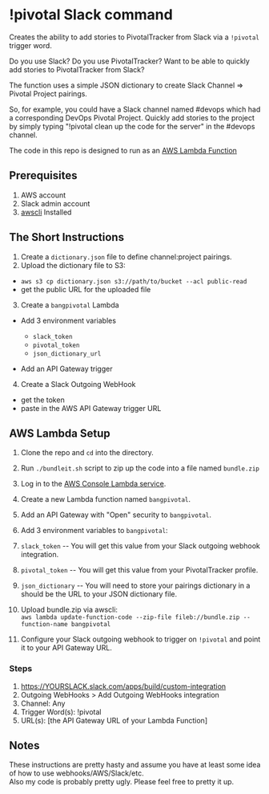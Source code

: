 # !pivotal Slack command

Creates the ability to add stories to PivotalTracker from Slack via a `!pivotal` trigger word.

Do you use Slack? Do you use PivotalTracker? Want to be able to quickly add stories to PivotalTracker from Slack?

The function uses a simple JSON dictionary to create Slack Channel => Pivotal Project pairings.

So, for example, you could have a Slack channel named #devops which had a corresponding DevOps Pivotal Project. Quickly add stories to the project by simply typing "!pivotal clean up the code for the server" in the #devops channel.

The code in this repo is designed to run as an [AWS Lambda Function](https://aws.amazon.com/lambda)

## Prerequisites

1. AWS account
2. Slack admin account
3. [awscli](https://aws.amazon.com/cli/) Installed

## The Short Instructions

1. Create a `dictionary.json` file to define channel:project pairings.
2. Upload the dictionary file to S3:

  - `aws s3 cp dictionary.json s3://path/to/bucket --acl public-read`
  - get the public URL for the uploaded file

3. Create a `bangpivotal` Lambda

  - Add 3 environment variables

    - `slack_token`
    - `pivotal_token`
    - `json_dictionary_url`

  - Add an API Gateway trigger

4. Create a Slack Outgoing WebHook

  - get the token
  - paste in the AWS API Gateway trigger URL

## AWS Lambda Setup

1. Clone the repo and `cd` into the directory.
2. Run `./bundleit.sh` script to zip up the code into a file named `bundle.zip`
3. Log in to the [AWS Console Lambda service](https://console.aws.amazon.com/lambda/).
4. Create a new Lambda function named `bangpivotal`.
5. Add an API Gateway with "Open" security to `bangpivotal`.
6. Add 3 environment variables to `bangpivotal`:

  1. `slack_token` -- You will get this value from your Slack outgoing webhook integration.
  2. `pivotal_token` -- You will get this value from your PivotalTracker profile.
  3. `json_dictionary` -- You will need to store your pairings dictionary in a should be the URL to your JSON dictionary file.

7. Upload bundle.zip via awscli:<br>
  `aws lambda update-function-code --zip-file fileb://bundle.zip --function-name bangpivotal`

8. Configure your Slack outgoing webhook to trigger on `!pivotal` and point it to your API Gateway URL.

  ### Steps

  1. <https://YOURSLACK.slack.com/apps/build/custom-integration>
  2. Outgoing WebHooks > Add Outgoing WebHooks integration
  3. Channel: Any
  4. Trigger Word(s): !pivotal
  5. URL(s): [the API Gateway URL of your Lambda Function]

## Notes

These instructions are pretty hasty and assume you have at least some idea of how to use webhooks/AWS/Slack/etc.<br>
Also my code is probably pretty ugly. Please feel free to pretty it up.
